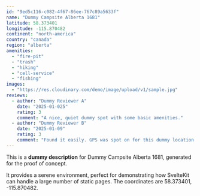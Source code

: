 ```yaml
---
id: "9ed5c116-c082-4f67-86ee-767c89a5633f"
name: "Dummy Campsite Alberta 1681"
latitude: 58.373401
longitude: -115.870482
continent: "north-america"
country: "canada"
region: "alberta"
amenities:
  - "fire-pit"
  - "trash"
  - "hiking"
  - "cell-service"
  - "fishing"
images:
  - "https://res.cloudinary.com/demo/image/upload/v1/sample.jpg"
reviews:
  - author: "Dummy Reviewer A"
    date: "2025-01-025"
    rating: 3
    comment: "A nice, quiet dummy spot with some basic amenities."
  - author: "Dummy Reviewer B"
    date: "2025-01-09"
    rating: 3
    comment: "Found it easily. GPS was spot on for this dummy location."
---
```


This is a **dummy description** for Dummy Campsite Alberta 1681, generated for the proof of concept.

It provides a serene environment, perfect for demonstrating how SvelteKit can handle a large number of static pages. The coordinates are 58.373401, -115.870482.
